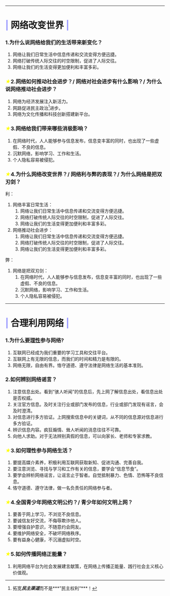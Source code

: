 
***

# <span style='color:#9999FF'>|</span> 网络改变世界 <span style='color:#9999FF'>|</span>

### 1.为什么说网络给我们的生活带来新变化？
1. 网络让我们日常生活中信息传递和交流变得方便迅捷。
2. 网络打破传统人际交往的时空限制，促进了人际交往。
3. 网络让我们的生活变得更加便利和丰富多彩。

### <span style='color:yellow;font-style:italic'>★</span>2.网络如何推动社会进步？/ 网络对社会进步有什么影响？/ 为什么说网络推动社会进步？
1. 网络为经济发展注入新活力。
2. 网路促进民主政治[^note-1]进步。
3. 网络为文化传播和科技创新搭建新平台。

### <span style='color:yellow;font-style:italic'>★</span>3.网络给我们带来哪些消极影响？
1. 在网络时代，人人能够参与信息发布，信息变丰富的同时，也出现了一些虚假、不良的信息。
2. 沉默网络，影响学习、工作和生活。
3. 个人隐私容易被侵犯。

### <span style='color:yellow;font-style:italic'>★</span>4.为什么网络改变世界？/ 网络利与弊的表现？/ 为什么网络是把双刃剑？
利：
1. 网络丰富日常生活：
	1.  网络让我们日常生活中信息传递和交流变得方便迅捷。
	2. 网络打破传统人际交往的时空限制，促进了人际交往。
	3. 网络让我们的生活变得更加便利和丰富多彩。
2. 网络推动社会进步：
	1. 网络让我们日常生活中信息传递和交流变得方便迅捷。
	2. 网络打破传统人际交往的时空限制，促进了人际交往。
	3. 网络让我们的生活变得更加便利和丰富多彩。

弊：
1. 网络是把双刃剑：
	1. 在网络时代，人人能够参与信息发布，信息变丰富的同时，也出现了一些虚假、不良的信息。
	2. 沉默网络，影响学习、工作和生活。
	3. 个人隐私容易被侵犯。

***

# <span style='color:#9999FF'>|</span> 合理利用网络 <span style='color:#9999FF'>|</span>

### 1.为什么要<ins>理性</ins>参与网络?
1. 互联网已经成为我们重要的学习工具和交往平台。
2. 互联网上有无限的信息，而我们的时间和精力是有限的。
3. 网络无限，自由有界。恪守道德、遵守法律是网络生活的基本准则。

### 2.如何辨别网络谣言？
1. 注意信息出处。看到“骇人听闻”的信息后，先上网了解信息出处，看信息出处是否权威。
2. 关注官方信息。及时关注行业或部门发布的信息，行业或部门发现有谣言，会及时澄清。
3. 对信息进行多方验证。上网搜索信息中的关键词，从不同的信息源对信息进行多方验证。
4. 辨识信息内容。疯狂煽情、耸人听闻的消息往往不可靠。
5. 向他人求助。对于无法辨别真假的信息，可以向家长、老师和专家求教。

### <span style='color:yellow;font-style:italic'>★</span>3.如何理性参与网络生活？
1. 要提高媒介素养，积极利用互联网获取新知、促进沟通、完善自我。
2. 要注意浏览、寻找与学习和工作有关的信息，要学会“信息节食”。
3. 要学会辨析网络谣言，让谣言止于智者。自觉抵制暴力、色情、恐怖等不良信息。
4. 恪守道德、遵守法律，做一名负责任的网络参与者。

### <span style='color:yellow;font-style:italic'>★</span>4.全国青少年网络文明公约？/ 青少年如何文明上网？
1. 要善于网上学习，不浏览不良信息。
2. 要诚信友好交流，不侮辱欺诈他人。
3. 要增强自护意识，不随意约会网友。
4. 要维护网络安全，不破坏网络秩序。
5. 要有益身心健康，不沉溺虚拟时空。

### <span style='color:yellow;font-style:italic'>★</span>5.如何传播网络正能量？
1. 利用网络平台为社会发展建言献策，在网络上传播正能量、践行社会主义核心价值观。

[^note-1]: 拓宽***民主渠道***而不是***”民主权利“***！
